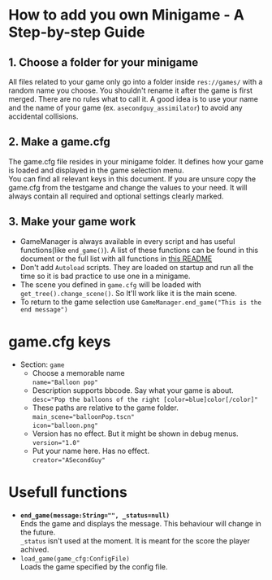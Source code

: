 # How to add you own Minigame - A Step-by-step Guide

## 1. Choose a folder for your minigame
All files related to your game only go into a folder inside `res://games/` with a random name you choose. You shouldn't rename it after the game is first merged. 
There are no rules what to call it. A good idea is to use your name and the name of your game (ex. `asecondguy_assimilator`) to avoid any accidental collisions.

## 2. Make a game.cfg
The game.cfg file resides in your minigame folder. It defines how your game is loaded and displayed in the game selection menu. <br>
You can find all relevant keys in this document.
If you are unsure copy the game.cfg from the testgame and change the values to your need.
It will always contain all required and optional settings clearly marked.

## 3. Make your game work
* GameManager is always available in every script and has useful functions(like `end_game()`). A list of these functions can be found in this document or the full list with all functions in [this README](../../menu/README.md)
* Don't add `Autoload` scripts. They are loaded on startup and run all the time so it is bad practice to use one in a minigame.
* The scene you defined in `game.cfg` will be loaded with `get_tree().change_scene()`. So It'll work like it is the main scene.
* To return to the game selection use `GameManager.end_game("This is the end message")`

# game.cfg keys
* Section: `game`
  * Choose a memorable name <br>
    `name="Balloon pop"`
  * Description supports bbcode. Say what your game is about. <br>
    `desc="Pop the balloons of the right [color=blue]color[/color]"`
  * These paths are relative to the game folder.  <br>
    `main_scene="balloonPop.tscn"` <br>
    `icon="balloon.png"`
  * Version has no effect. But it might be shown in debug menus. <br>
    `version="1.0"` <br>
  * Put your name here. Has no effect.<br>
    `creator="ASecondGuy"` <br>

# Usefull functions
* **`end_game(message:String="", _status=null)`** <br>
  Ends the game and displays the message. This behaviour will change in the future.<br>
  `_status` isn't used at the moment. It is meant for the score the player achived.
* `load_game(game_cfg:ConfigFile)` <br>
  Loads the game specified by the config file.